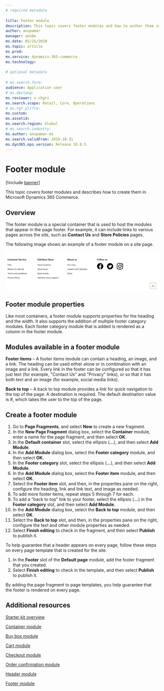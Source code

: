 ```yaml
---
# required metadata

title: Footer module 
description: This topic covers footer modules and how to author them in Dynamics 365 Commerce.
author: anupamar
manager: annbe
ms.date: 05/25/2020
ms.topic: article
ms.prod: 
ms.service: dynamics-365-commerce
ms.technology: 

# optional metadata

# ms.search.form: 
audience: Application user
# ms.devlang: 
ms.reviewer: v-chgri
ms.search.scope: Retail, Core, Operations
# ms.tgt_pltfrm: 
ms.custom: 
ms.assetid: 
ms.search.region: Global
# ms.search.industry: 
ms.author: anupamar-ms
ms.search.validFrom: 2019-10-31
ms.dyn365.ops.version: Release 10.0.5
---
```


# Footer module  

[!include [banner](includes/banner.md)]

This topic covers footer modules and describes how to create them in Microsoft Dynamics 365 Commerce.

## Overview

The footer module is a special container that is used to host the modules that appear in the page footer. For example, it can include links to various pages across the site, such as **Contact Us** and **Store Policies** pages.

The following image shows an example of a footer module on a site page.

![Example of a footer module](./media/ecommerce-footer.PNG)

## Footer module properties 

Like most containers, a footer module supports properties for the heading and the width. It also supports the addition of multiple footer category modules. Each footer category module that is added is rendered as a column in the footer module.

## Modules available in a footer module

**Footer items** – A footer items module can contain a heading, an image, and a link. The heading can be used either alone or in combination with an image and a link. Every link in the footer can be configured so that it has just text (for example, "Contact Us" and "Privacy" links), or so that it has both text and an image (for example, social media links).

**Back to top** – A back to top module provides a link for quick navigation to the top of the page. A destination is required. The default destination value is \#, which takes the user to the top of the page.

## Create a footer module

1. Go to **Page Fragments**, and select **New** to create a new fragment.
1. In the **New Page Fragment** dialog box, select the **Container** module, enter a name for the page fragment, and then select **OK**.
1. In the **Default container** slot, select the ellipsis (**...**), and then select **Add Module**.
1. In the **Add Module** dialog box, select the **Footer category** module, and then select **OK**.
1. In the **Footer category** slot, select the ellipsis (**...**), and then select **Add Module**.
1. In the **Add Module** dialog box, select the **Footer item** module, and then select **OK**.
1. Select the **Footer item** slot, and then, in the properties pane on the right, configure the heading, link and link text, and image as needed.
1. To add more footer items, repeat steps 5 through 7 for each.
1. To add a "back to top" link to your footer, select the ellipsis (**...**) in the **Footer category** slot, and then select **Add Module**.
1. In the **Add Module** dialog box, select the **Back to top** module, and then select **OK**.
1. Select the **Back to top** slot, and then, in the properties pane on the right, configure the text and other module properties as needed.
1. Select **Finish editing** to check in the fragment, and then select **Publish** to publish it.

To help guarantee that a header appears on every page, follow these steps on every page template that is created for the site.

1. In the **Footer** slot of the **Default page** module, add the footer fragment that you created.
1. Select **Finish editing** to check in the template, and then select **Publish** to publish it.

By adding the page fragment to page templates, you help guarantee that the footer is rendered on every page.

## Additional resources

[Starter kit overview](starter-kit-overview.md)

[Container module](add-container-module.md)

[Buy box module](add-buy-box.md)

[Cart module](add-cart-module.md)

[Checkout module](add-checkout-module.md)

[Order confirmation module](order-confirmation-module.md)

[Header module](author-header-module.md)

[Footer module](author-footer-module.md)
